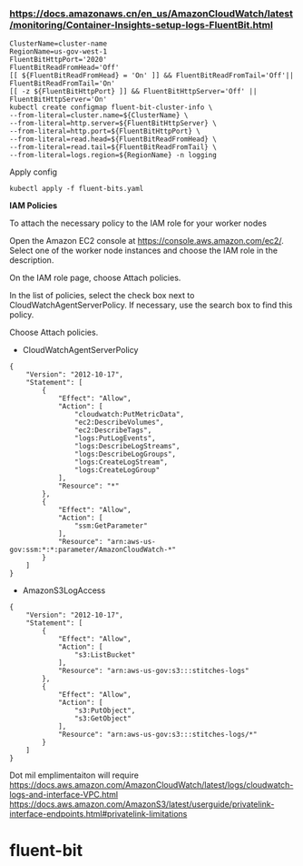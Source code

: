 ### https://docs.amazonaws.cn/en_us/AmazonCloudWatch/latest/monitoring/Container-Insights-setup-logs-FluentBit.html

```
ClusterName=cluster-name
RegionName=us-gov-west-1
FluentBitHttpPort='2020'
FluentBitReadFromHead='Off'
[[ ${FluentBitReadFromHead} = 'On' ]] && FluentBitReadFromTail='Off'|| FluentBitReadFromTail='On'
[[ -z ${FluentBitHttpPort} ]] && FluentBitHttpServer='Off' || FluentBitHttpServer='On'
kubectl create configmap fluent-bit-cluster-info \
--from-literal=cluster.name=${ClusterName} \
--from-literal=http.server=${FluentBitHttpServer} \
--from-literal=http.port=${FluentBitHttpPort} \
--from-literal=read.head=${FluentBitReadFromHead} \
--from-literal=read.tail=${FluentBitReadFromTail} \
--from-literal=logs.region=${RegionName} -n logging
```


Apply config
```
kubectl apply -f fluent-bits.yaml
```

**IAM Policies**

To attach the necessary policy to the IAM role for your worker nodes

Open the Amazon EC2 console at https://console.aws.amazon.com/ec2/.
Select one of the worker node instances and choose the IAM role in the description.

On the IAM role page, choose Attach policies.

In the list of policies, select the check box next to CloudWatchAgentServerPolicy. If necessary, use the search box to find this policy.

Choose Attach policies.

- CloudWatchAgentServerPolicy
```
{
    "Version": "2012-10-17",
    "Statement": [
        {
            "Effect": "Allow",
            "Action": [
                "cloudwatch:PutMetricData",
                "ec2:DescribeVolumes",
                "ec2:DescribeTags",
                "logs:PutLogEvents",
                "logs:DescribeLogStreams",
                "logs:DescribeLogGroups",
                "logs:CreateLogStream",
                "logs:CreateLogGroup"
            ],
            "Resource": "*"
        },
        {
            "Effect": "Allow",
            "Action": [
                "ssm:GetParameter"
            ],
            "Resource": "arn:aws-us-gov:ssm:*:*:parameter/AmazonCloudWatch-*"
        }
    ]
}
```

- AmazonS3LogAccess
```
{
    "Version": "2012-10-17",
    "Statement": [
        {
            "Effect": "Allow",
            "Action": [
                "s3:ListBucket"
            ],
            "Resource": "arn:aws-us-gov:s3:::stitches-logs"
        },
        {
            "Effect": "Allow",
            "Action": [
                "s3:PutObject",
                "s3:GetObject"
            ],
            "Resource": "arn:aws-us-gov:s3:::stitches-logs/*"
        }
    ]
}
```

Dot mil emplimentaiton will require
https://docs.aws.amazon.com/AmazonCloudWatch/latest/logs/cloudwatch-logs-and-interface-VPC.html
https://docs.aws.amazon.com/AmazonS3/latest/userguide/privatelink-interface-endpoints.html#privatelink-limitations
# fluent-bit
